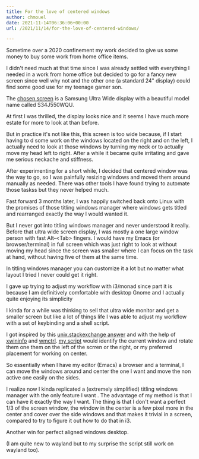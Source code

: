 ```yaml
---
title: For the love of centered windows
author: chmouel
date: 2021-11-14T06:36:06+00:00
url: /2021/11/14/for-the-love-of-centered-windows/

---
```

Sometime over a 2020 confinement my work decided to give us some money to buy some work from home office items.

I didn't need much at that time since I was already settled with everything I needed in a work from home office but decided to go for a fancy new screen since well why not and the other one (a standard 24" display) could find some good use for my teenage gamer son.

The [chosen screen][1] is a Samsung Ultra Wide display with a beautiful model name called S34J550WQU.

At first I was thrilled, the display looks nice and it seems I have much more estate for more to look at than before.

But in practice it's not like this, this screen is too wide because, if I start having to d some work on the windows located on the right and on the left, I actually need to look at those windows by turning my neck or to actually move my head left to right. After a while it became quite irritating and gave me serious neckache and stiffness.

After experimenting for a short while, I decided that centered window was the way to go, so I was painfully resizing windows and moved them around manually as needed. There was other tools I have found trying to automate those taskss but they never helped much.

Fast forward 3 months later, I was happily switched back onto Linux with the promises of those titling windows manager where windows gets titled and rearranged exactly the way I would wanted it.

But I never got into titling windows manager and never understood it really. Before that ultra wide screen display, I was mostly a one large window person with fast Alt-&lt;Tab&gt; fingers. I would have my Emacs (or browser/terminal) in full screen which was just right to look at without moving my head since the screen was smaller where I can focus on the task at hand, without having five of them at the same time.

In titling windows manager you can customize it a lot but no matter what layout I tried I never could get it right.

I gave up trying to adjust my workflow with i3/monad since part it is because I am definitively comfortable with desktop Gnome and I actually quite enjoying its simplicity

I kinda for a while was thinking to sell that ultra wide monitor and get a smaller screen but like a lot of things life I was able to adjust my workflow with a set of keybinding and a shell script.

I got inspired by this [unix.stackexchange answer][2] and with the help of [xwininfo][3] and [wmctrl][4]. [my script][5] would identify the current window and rotate them one them on the left of the scrren or the right, or my preferred placement for working on center.

So essentially when I have my editor (Emacs) a browser and a terminal, I can move the windows around and center the one I want and move the non active one easily on the sides.

I realize now I kinda replicated a (extremely simplified) titling windows manager with the only feature I want . The advantage of my method is that I can have it exactly the way I want. The thing is that I don't want a perfect 1/3 of the screen window, the window in the center is a few pixel more in the center and cover over the side windows and that makes it trivial in a screen, compared to try to figure it out how to do that in i3.

Another win for perfect aligned windows desktop.

(I am quite new to wayland but to my surprise the script still work on wayland too).

 [1]: https://www.amazon.fr/dp/B07J4CZYND/ref=pe_3044141_185740131_TE_item
 [2]: https://unix.stackexchange.com/a/53228
 [3]: https://linux.die.net/man/1/xwininfo
 [4]: https://en.wikipedia.org/wiki/Wmctrl
 [5]: https://github.com/chmouel/chmouzies/blob/master/misc/wmctrl-resize-and-center.sh
